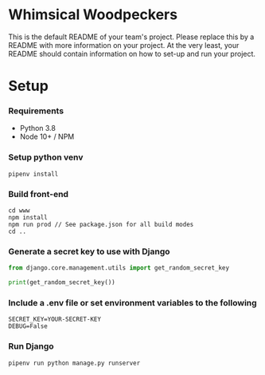# Whimsical Woodpeckers
This is the default README of your team's project. Please replace this by a README with more information on your project. At the very least, your README should contain information on how to set-up and run your project.

# Setup

### Requirements
- Python 3.8
- Node 10+ / NPM

### Setup python venv

```shell
pipenv install
```

### Build front-end

```shell
cd www
npm install
npm run prod // See package.json for all build modes
cd ..
```

### Generate a secret key to use with Django
```python
from django.core.management.utils import get_random_secret_key

print(get_random_secret_key())
```
### Include a .env file or set environment variables to the following
```
SECRET_KEY=YOUR-SECRET-KEY
DEBUG=False
```

### Run Django
```shell
pipenv run python manage.py runserver
```
